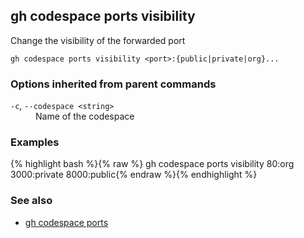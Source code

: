 

## gh codespace ports visibility

Change the visibility of the forwarded port

```
gh codespace ports visibility <port>:{public|private|org}...
```

### Options inherited from parent commands


<dl class="flags">
	<dt><code>-c</code>, <code>--codespace &lt;string&gt;</code></dt>
	<dd>Name of the codespace</dd>
</dl>


### Examples

{% highlight bash %}{% raw %}
gh codespace ports visibility 80:org 3000:private 8000:public{% endraw %}{% endhighlight %}

### See also

* [gh codespace ports](./gh_codespace_ports)
